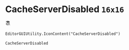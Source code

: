 # CacheServerDisabled `16x16`
<img src="/img/CacheServerDisabled.png" width=16 height=16>

``` CSharp
EditorGUIUtility.IconContent("CacheServerDisabled")
```
```
CacheServerDisabled
```

